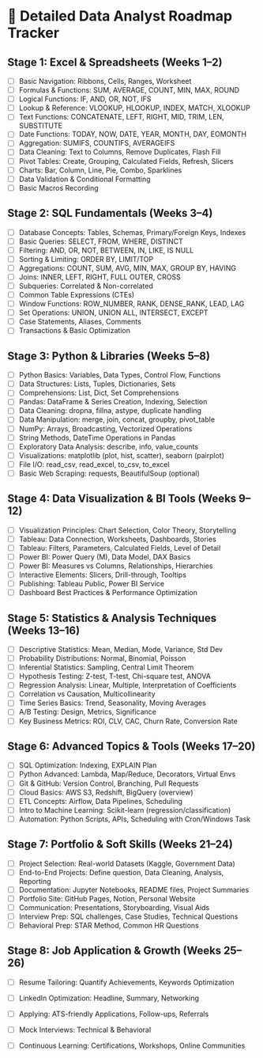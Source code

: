 # 📍 Detailed Data Analyst Roadmap Tracker

## Stage 1: Excel & Spreadsheets (Weeks 1–2)
- [ ] Basic Navigation: Ribbons, Cells, Ranges, Worksheet
- [ ] Formulas & Functions: SUM, AVERAGE, COUNT, MIN, MAX, ROUND
- [ ] Logical Functions: IF, AND, OR, NOT, IFS
- [ ] Lookup & Reference: VLOOKUP, HLOOKUP, INDEX, MATCH, XLOOKUP
- [ ] Text Functions: CONCATENATE, LEFT, RIGHT, MID, TRIM, LEN, SUBSTITUTE
- [ ] Date Functions: TODAY, NOW, DATE, YEAR, MONTH, DAY, EOMONTH
- [ ] Aggregation: SUMIFS, COUNTIFS, AVERAGEIFS
- [ ] Data Cleaning: Text to Columns, Remove Duplicates, Flash Fill
- [ ] Pivot Tables: Create, Grouping, Calculated Fields, Refresh, Slicers
- [ ] Charts: Bar, Column, Line, Pie, Combo, Sparklines
- [ ] Data Validation & Conditional Formatting
- [ ] Basic Macros Recording

## Stage 2: SQL Fundamentals (Weeks 3–4)
- [ ] Database Concepts: Tables, Schemas, Primary/Foreign Keys, Indexes
- [ ] Basic Queries: SELECT, FROM, WHERE, DISTINCT
- [ ] Filtering: AND, OR, NOT, BETWEEN, IN, LIKE, IS NULL
- [ ] Sorting & Limiting: ORDER BY, LIMIT/TOP
- [ ] Aggregations: COUNT, SUM, AVG, MIN, MAX, GROUP BY, HAVING
- [ ] Joins: INNER, LEFT, RIGHT, FULL OUTER, CROSS
- [ ] Subqueries: Correlated & Non-correlated
- [ ] Common Table Expressions (CTEs)
- [ ] Window Functions: ROW_NUMBER, RANK, DENSE_RANK, LEAD, LAG
- [ ] Set Operations: UNION, UNION ALL, INTERSECT, EXCEPT
- [ ] Case Statements, Aliases, Comments
- [ ] Transactions & Basic Optimization

## Stage 3: Python & Libraries (Weeks 5–8)
- [ ] Python Basics: Variables, Data Types, Control Flow, Functions
- [ ] Data Structures: Lists, Tuples, Dictionaries, Sets
- [ ] Comprehensions: List, Dict, Set Comprehensions
- [ ] Pandas: DataFrame & Series Creation, Indexing, Selection
- [ ] Data Cleaning: dropna, fillna, astype, duplicate handling
- [ ] Data Manipulation: merge, join, concat, groupby, pivot_table
- [ ] NumPy: Arrays, Broadcasting, Vectorized Operations
- [ ] String Methods, DateTime Operations in Pandas
- [ ] Exploratory Data Analysis: describe, info, value_counts
- [ ] Visualizations: matplotlib (plot, hist, scatter), seaborn (pairplot)
- [ ] File I/O: read_csv, read_excel, to_csv, to_excel
- [ ] Basic Web Scraping: requests, BeautifulSoup (optional)

## Stage 4: Data Visualization & BI Tools (Weeks 9–12)
- [ ] Visualization Principles: Chart Selection, Color Theory, Storytelling
- [ ] Tableau: Data Connection, Worksheets, Dashboards, Stories
- [ ] Tableau: Filters, Parameters, Calculated Fields, Level of Detail
- [ ] Power BI: Power Query (M), Data Model, DAX Basics
- [ ] Power BI: Measures vs Columns, Relationships, Hierarchies
- [ ] Interactive Elements: Slicers, Drill-through, Tooltips
- [ ] Publishing: Tableau Public, Power BI Service
- [ ] Dashboard Best Practices & Performance Optimization

## Stage 5: Statistics & Analysis Techniques (Weeks 13–16)
- [ ] Descriptive Statistics: Mean, Median, Mode, Variance, Std Dev
- [ ] Probability Distributions: Normal, Binomial, Poisson
- [ ] Inferential Statistics: Sampling, Central Limit Theorem
- [ ] Hypothesis Testing: Z-test, T-test, Chi-square test, ANOVA
- [ ] Regression Analysis: Linear, Multiple, Interpretation of Coefficients
- [ ] Correlation vs Causation, Multicollinearity
- [ ] Time Series Basics: Trend, Seasonality, Moving Averages
- [ ] A/B Testing: Design, Metrics, Significance
- [ ] Key Business Metrics: ROI, CLV, CAC, Churn Rate, Conversion Rate

## Stage 6: Advanced Topics & Tools (Weeks 17–20)
- [ ] SQL Optimization: Indexing, EXPLAIN Plan
- [ ] Python Advanced: Lambda, Map/Reduce, Decorators, Virtual Envs
- [ ] Git & GitHub: Version Control, Branching, Pull Requests
- [ ] Cloud Basics: AWS S3, Redshift, BigQuery (overview)
- [ ] ETL Concepts: Airflow, Data Pipelines, Scheduling
- [ ] Intro to Machine Learning: Scikit-learn (regression/classification)
- [ ] Automation: Python Scripts, APIs, Scheduling with Cron/Windows Task

## Stage 7: Portfolio & Soft Skills (Weeks 21–24)
- [ ] Project Selection: Real-world Datasets (Kaggle, Government Data)
- [ ] End-to-End Projects: Define question, Data Cleaning, Analysis, Reporting
- [ ] Documentation: Jupyter Notebooks, README files, Project Summaries
- [ ] Portfolio Site: GitHub Pages, Notion, Personal Website
- [ ] Communication: Presentations, Storyboarding, Visual Aids
- [ ] Interview Prep: SQL challenges, Case Studies, Technical Questions
- [ ] Behavioral Prep: STAR Method, Common HR Questions

## Stage 8: Job Application & Growth (Weeks 25–26)
- [ ] Resume Tailoring: Quantify Achievements, Keywords Optimization
- [ ] LinkedIn Optimization: Headline, Summary, Networking
- [ ] Applying: ATS-friendly Applications, Follow-ups, Referrals
- [ ] Mock Interviews: Technical & Behavioral
- [ ] Continuous Learning: Certifications, Workshops, Online Communities

